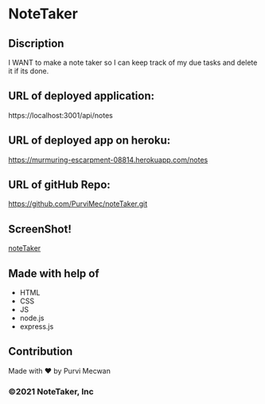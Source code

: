 # NoteTaker

## Discription
I WANT to make a note taker so I can keep track of my due tasks and delete it if its done.

## URL of deployed application:
https://localhost:3001/api/notes

## URL of deployed app on heroku:
https://murmuring-escarpment-08814.herokuapp.com/notes

## URL of gitHub Repo:
https://github.com/PurviMec/noteTaker.git

## ScreenShot!
[noteTaker](https://user-images.githubusercontent.com/86253830/140625817-09af6fb1-7070-4649-8750-af74d3dec5b3.jpg)

## Made with help of 
- HTML
- CSS
- JS
- node.js
- express.js

## Contribution
Made with ❤️ by Purvi Mecwan

### ©️2021 NoteTaker, Inc

